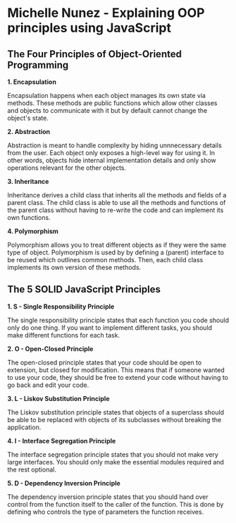 

# <strong>Michelle Nunez - Explaining OOP principles using JavaScript</strong>

## <strong>The Four Principles of Object-Oriented Programming</strong>

<strong>1. Encapsulation</strong>

Encapsulation happens when each object manages its own state via methods. These methods are public functions which allow other classes and objects to communicate with it but by default cannot change the object's state.

<strong>2. Abstraction</strong>

Abstraction is meant to handle complexity by hiding unnnecessary details from the user. Each object only exposes a high-level way for using it. In other words, objects hide internal implementation details and only show operations relevant for the other objects.

<strong>3. Inheritance</strong>

Inheritance derives a child class that inherits all the methods and fields of a parent class. The child class is able to use all the methods and functions of the parent class without having to re-write the code and can implement its own functions. 

<strong>4. Polymorphism</strong>

Polymorphism allows you to treat different objects as if they were the same type of object. Polymorphism is used by by defining a (parent) interface to be reused which outlines common methods. Then, each child class implements its own version of these methods.

## <strong>The 5 SOLID JavaScript Principles</strong>

<strong>1. S - Single Responsibility Principle</strong>

The single responsibility principle states that each function you code should only do one thing. If you want to implement different tasks, you should make different functions for each task.

<strong>2. O - Open-Closed Principle</strong>

The open-closed principle states that your code should be open to extension, but closed for modification. This means that if someone wanted to use your code, they should be free to extend your code without having to go back and edit your code. 

<strong>3. L - Liskov Substitution Principle</strong>

The Liskov substitution principle states that objects of a superclass should be able to be replaced with objects of its subclasses without breaking the application.

<strong>4. I - Interface Segregation Principle</strong>

The interface segregation principle states that you should not make very large interfaces. You should only make the essential modules required and the rest optional.

<strong>5. D - Dependency Inversion Principle</strong>

The dependency inversion principle states that you should hand over control from the function itself to the caller of the function. This is done by defining who controls the type of parameters the function receives.
